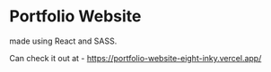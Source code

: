 # Portfolio Website

made using React and SASS.

Can check it out at - https://portfolio-website-eight-inky.vercel.app/
